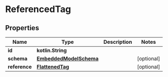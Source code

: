 
# ReferencedTag

## Properties
Name | Type | Description | Notes
------------ | ------------- | ------------- | -------------
**id** | **kotlin.String** |  | 
**schema** | [**EmbeddedModelSchema**](EmbeddedModelSchema) |  |  [optional]
**reference** | [**FlattenedTag**](FlattenedTag) |  |  [optional]



